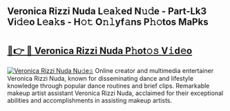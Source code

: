 ## Veronica Rizzi Nuda L𝚎a𝚔ed N𝚞𝚍e - Part-Lk3 Vi𝚍𝚎o L𝚎a𝚔s - H𝚘𝚝 O𝚗𝚕yf𝚊ns P𝚑𝚘tos MaPks

# <h2><a href="http://kf54uy4.oniu.top/?m=Veronica+Rizzi+Nuda">🔗👉 🔴 Veronica Rizzi Nuda P𝚑ot𝚘𝚜 V𝚒d𝚎o</a></h2>

[![Veronica Rizzi Nuda Nu𝚍e𝚜](https://i.imgur.com/0qMVB7G.gif)](http://kf54uy4.oniu.top/?m=Veronica+Rizzi+Nuda)
Online creator and multimedia entertainer Veronica Rizzi Nuda, known for disseminating dance and lifestyle knowledge through popular dance routines and brief clips. Remarkable makeup artist assistant Veronica Rizzi Nuda, acclaimed for their exceptional abilities and accomplishments in assisting makeup artists.  
